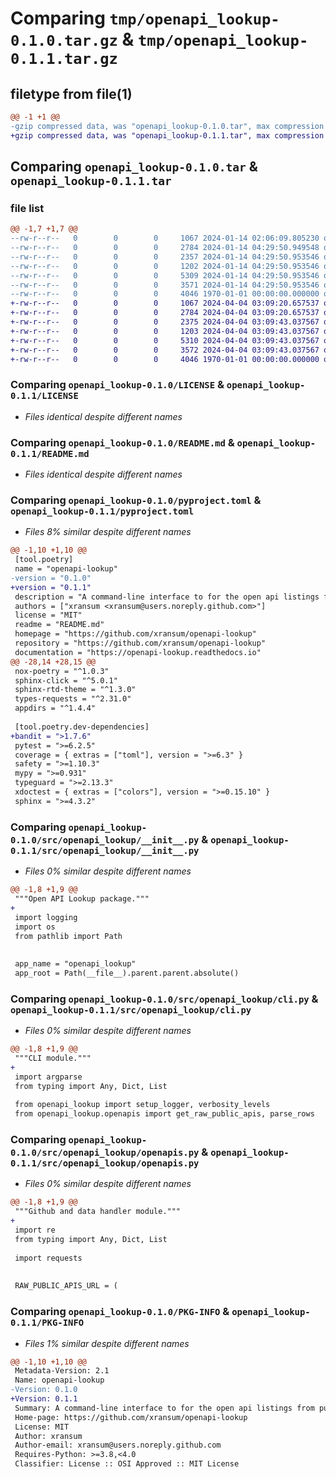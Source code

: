 # Comparing `tmp/openapi_lookup-0.1.0.tar.gz` & `tmp/openapi_lookup-0.1.1.tar.gz`

## filetype from file(1)

```diff
@@ -1 +1 @@
-gzip compressed data, was "openapi_lookup-0.1.0.tar", max compression
+gzip compressed data, was "openapi_lookup-0.1.1.tar", max compression
```

## Comparing `openapi_lookup-0.1.0.tar` & `openapi_lookup-0.1.1.tar`

### file list

```diff
@@ -1,7 +1,7 @@
--rw-r--r--   0        0        0     1067 2024-01-14 02:06:09.805230 openapi_lookup-0.1.0/LICENSE
--rw-r--r--   0        0        0     2784 2024-01-14 04:29:50.949548 openapi_lookup-0.1.0/README.md
--rw-r--r--   0        0        0     2357 2024-01-14 04:29:50.953546 openapi_lookup-0.1.0/pyproject.toml
--rw-r--r--   0        0        0     1202 2024-01-14 04:29:50.953546 openapi_lookup-0.1.0/src/openapi_lookup/__init__.py
--rw-r--r--   0        0        0     5309 2024-01-14 04:29:50.953546 openapi_lookup-0.1.0/src/openapi_lookup/cli.py
--rw-r--r--   0        0        0     3571 2024-01-14 04:29:50.953546 openapi_lookup-0.1.0/src/openapi_lookup/openapis.py
--rw-r--r--   0        0        0     4046 1970-01-01 00:00:00.000000 openapi_lookup-0.1.0/PKG-INFO
+-rw-r--r--   0        0        0     1067 2024-04-04 03:09:20.657537 openapi_lookup-0.1.1/LICENSE
+-rw-r--r--   0        0        0     2784 2024-04-04 03:09:20.657537 openapi_lookup-0.1.1/README.md
+-rw-r--r--   0        0        0     2375 2024-04-04 03:09:43.037567 openapi_lookup-0.1.1/pyproject.toml
+-rw-r--r--   0        0        0     1203 2024-04-04 03:09:43.037567 openapi_lookup-0.1.1/src/openapi_lookup/__init__.py
+-rw-r--r--   0        0        0     5310 2024-04-04 03:09:43.037567 openapi_lookup-0.1.1/src/openapi_lookup/cli.py
+-rw-r--r--   0        0        0     3572 2024-04-04 03:09:43.037567 openapi_lookup-0.1.1/src/openapi_lookup/openapis.py
+-rw-r--r--   0        0        0     4046 1970-01-01 00:00:00.000000 openapi_lookup-0.1.1/PKG-INFO
```

### Comparing `openapi_lookup-0.1.0/LICENSE` & `openapi_lookup-0.1.1/LICENSE`

 * *Files identical despite different names*

### Comparing `openapi_lookup-0.1.0/README.md` & `openapi_lookup-0.1.1/README.md`

 * *Files identical despite different names*

### Comparing `openapi_lookup-0.1.0/pyproject.toml` & `openapi_lookup-0.1.1/pyproject.toml`

 * *Files 8% similar despite different names*

```diff
@@ -1,10 +1,10 @@
 [tool.poetry]
 name = "openapi-lookup"
-version = "0.1.0"
+version = "0.1.1"
 description = "A command-line interface to for the open api listings from public-apis/public-apis."
 authors = ["xransum <xransum@users.noreply.github.com>"]
 license = "MIT"
 readme = "README.md"
 homepage = "https://github.com/xransum/openapi-lookup"
 repository = "https://github.com/xransum/openapi-lookup"
 documentation = "https://openapi-lookup.readthedocs.io"
@@ -28,14 +28,15 @@
 nox-poetry = "^1.0.3"
 sphinx-click = "^5.0.1"
 sphinx-rtd-theme = "^1.3.0"
 types-requests = "^2.31.0"
 appdirs = "^1.4.4"
 
 [tool.poetry.dev-dependencies]
+bandit = ">1.7.6"
 pytest = ">=6.2.5"
 coverage = { extras = ["toml"], version = ">=6.3" }
 safety = ">=1.10.3"
 mypy = ">=0.931"
 typeguard = ">=2.13.3"
 xdoctest = { extras = ["colors"], version = ">=0.15.10" }
 sphinx = ">=4.3.2"
```

### Comparing `openapi_lookup-0.1.0/src/openapi_lookup/__init__.py` & `openapi_lookup-0.1.1/src/openapi_lookup/__init__.py`

 * *Files 0% similar despite different names*

```diff
@@ -1,8 +1,9 @@
 """Open API Lookup package."""
+
 import logging
 import os
 from pathlib import Path
 
 
 app_name = "openapi_lookup"
 app_root = Path(__file__).parent.parent.absolute()
```

### Comparing `openapi_lookup-0.1.0/src/openapi_lookup/cli.py` & `openapi_lookup-0.1.1/src/openapi_lookup/cli.py`

 * *Files 0% similar despite different names*

```diff
@@ -1,8 +1,9 @@
 """CLI module."""
+
 import argparse
 from typing import Any, Dict, List
 
 from openapi_lookup import setup_logger, verbosity_levels
 from openapi_lookup.openapis import get_raw_public_apis, parse_rows
```

### Comparing `openapi_lookup-0.1.0/src/openapi_lookup/openapis.py` & `openapi_lookup-0.1.1/src/openapi_lookup/openapis.py`

 * *Files 0% similar despite different names*

```diff
@@ -1,8 +1,9 @@
 """Github and data handler module."""
+
 import re
 from typing import Any, Dict, List
 
 import requests
 
 
 RAW_PUBLIC_APIS_URL = (
```

### Comparing `openapi_lookup-0.1.0/PKG-INFO` & `openapi_lookup-0.1.1/PKG-INFO`

 * *Files 1% similar despite different names*

```diff
@@ -1,10 +1,10 @@
 Metadata-Version: 2.1
 Name: openapi-lookup
-Version: 0.1.0
+Version: 0.1.1
 Summary: A command-line interface to for the open api listings from public-apis/public-apis.
 Home-page: https://github.com/xransum/openapi-lookup
 License: MIT
 Author: xransum
 Author-email: xransum@users.noreply.github.com
 Requires-Python: >=3.8,<4.0
 Classifier: License :: OSI Approved :: MIT License
```

